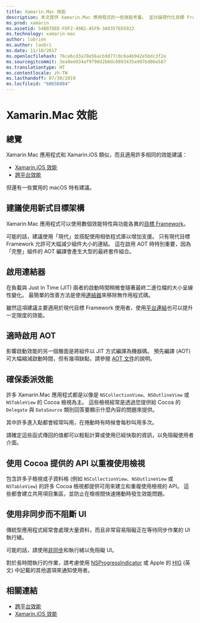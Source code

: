 ```yaml
---
title: Xamarin.Mac 效能
description: 本文提供 Xamarin.Mac 應用程式的一些效能考量。 並討論現代化目標 Framework、連結器、AOT、委派、Cocoa API，以重複使用檢視和非同步程式碼。
ms.prod: xamarin
ms.assetid: 54B07DED-FDF2-49B2-A5FB-3A9357E65922
ms.technology: xamarin-mac
author: lobrien
ms.author: laobri
ms.date: 11/10/2017
ms.openlocfilehash: 76ce6cd3a78e56acb9d77c0c6a4b942e5bdc3f2e
ms.sourcegitcommit: 3ea9ee034af9790d2b0dc0893435e997bd06e587
ms.translationtype: HT
ms.contentlocale: zh-TW
ms.lasthandoff: 07/30/2019
ms.locfileid: "68656084"
---
```

# <a name="xamarinmac-performance"></a>Xamarin.Mac 效能

## <a name="overview"></a>總覽

Xamarin.Mac 應用程式和 Xamarin.iOS 類似，而且適用許多相同的效能建議：

- [Xamarin.iOS 效能](~/ios/deploy-test/performance.md)
- [跨平台效能](~/cross-platform/deploy-test/memory-perf-best-practices.md)

但還有一些實用的 macOS 特有建議。

## <a name="prefer-modern-target-framework"></a>建議使用新式目標架構

Xamarin.Mac 應用程式可以使用數個效能特性與功能各異的[目標 Framework](~/mac/platform/target-framework.md)。

可能的話，建議使用「現代」並搭配使用相依程式庫以增加支援。 只有現代目標 Framework 允許可大幅減少組件大小的連結。 這在啟用 AOT 時特別重要，因為「完整」組件的 AOT 編譯會產生大型的最終套件組合。

## <a name="enable-the-linker"></a>啟用連結器

在負載與 Just In Time (JIT) 兩者的啟動時間稍微會隨著最終二進位檔的大小呈線性變化。 最簡單的改善方法是使用[連結器](~/mac/deploy-test/linker.md)來移除無作用程式碼。

雖然這項建議主要適用於現代目標 Framework 使用者，使用[平台連結](~/mac/deploy-test/linker.md)也可以提升一定限度的效能。

## <a name="enable-aot-when-appropriate"></a>適時啟用 AOT

影響啟動效能的另一個層面是將組件以 JIT 方式編譯為機器碼。 預先編譯 (AOT) 可大幅縮減啟動時間，但有幾項缺點，請參閱 [AOT 文件](~/mac/internals/aot.md)的說明。

## <a name="ensure-performant-delegates"></a>確保委派效能

許多 Xamarin.Mac 應用程式都是以像是 `NSCollectionView`、`NSOutlineView` 或 `NSTableView` 的 Cocoa 檢視為主。 這些檢視經常是透過您提供給 Cocoa 的 `Delegate` 與 `DataSource` 類別回答要顯示什麼內容的問題來提供。

其中許多進入點都會經常叫用，在捲動時有時候會每秒叫用多次。

請確定這些函式傳回的值都可以輕鬆計算或使用已經快取的資訊，以免阻礙使用者介面。

## <a name="use-cocoa-provided-apis-for-reusing-views"></a>使用 Cocoa 提供的 API 以重複使用檢視

包含許多子檢視或子資料格 (例如 `NSCollectionView`、`NSOutlineView` 或 `NSTableView`) 的許多 Cocoa 檢視都提供可用來建立和重複使用檢視的 API。 這些都會建立共用項目集區，並防止在檢視間快速捲動時發生效能問題。

## <a name="use-async-and-do-not-block-the-ui"></a>使用非同步而不阻斷 UI

傳統型應用程式經常會處理大量資料，而且非常容易阻礙正在等待同步作業的 UI 執行緒。

可能的話，請使用[非同步](~/cross-platform/platform/async.md)和執行緒以免阻礙 UI。

對於長時間執行的作業，請考慮使用 [NSProgressIndicator](https://docs.microsoft.com/samples/xamarin/mac-samples/progressbarexample) 或 Apple 的 [HIG](https://developer.apple.com/macos/human-interface-guidelines/indicators/progress-indicators/) \(英文\) 中記載的其他選項來通知使用者。


## <a name="related-links"></a>相關連結

- [跨平台效能](~/cross-platform/deploy-test/memory-perf-best-practices.md)
- [Xamarin.iOS 效能](~/ios/deploy-test/performance.md)

